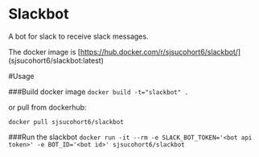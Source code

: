 Slackbot
========

A bot for slack to receive slack messages. 

The docker image is [https://hub.docker.com/r/sjsucohort6/slackbot/] (sjsucohort6/slackbot:latest)


#Usage

###Build docker image 
```docker build -t="slackbot" .```

or pull from dockerhub:

```docker pull sjsucohort6/slackbot```

###Run the slackbot
```docker run -it --rm -e SLACK_BOT_TOKEN='<bot api token>' -e BOT_ID='<bot id>' sjsucohort6/slackbot``` 
